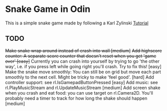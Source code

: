 # Snake Game in Odin

This is a simple snake game made by following a Karl Zylinski [Tutorial](https://www.youtube.com/watch?v=lfiQNCNUifI)

## TODO

~~Make snake wrap around instead of crash into wall [medium]~~
~~Add highscore counter: A separate score counter that doesn't reset when you get 'game over' [easy]~~
Currently you can crash into yourself by trying to go 'the other way', i.e. if you press left while going right you'll crash. Try to fix this! [easy]
Make the snake move smoothly: You can still be on grid but move each part smoothly to the next cell. Might be tricky to make 'feel good'. [hard]
Add controller support: see rl.IsGamepadButtonPressed [easy]
Add music: see rl.PlayMusicStream and rl.UpdateMusicStream [medium]
Add screen shake when you crash and eat food: you can use target on rl.Camera2D. You'll probably need a timer to track for how long the shake should happen [medium]
